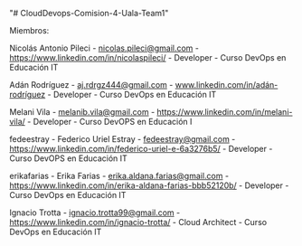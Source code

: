 "# CloudDevops-Comision-4-Uala-Team1" 

Miembros:

Nicolás Antonio Pileci - nicolas.pileci@gmail.com - https://www.linkedin.com/in/nicolaspileci/ - Developer - Curso DevOps en Educación IT 


Adán Rodríguez - aj.rdrgz444@gmail.com - www.linkedin.com/in/adán-rodríguez - Developer - Curso DevOps en Educación IT 


Melani Vila - melanib.vila@gmail.com - https://www.linkedin.com/in/melani-vila/ - Developer - Curso DevOPS en Educación I


fedeestray - Federico Uriel Estray - fedeestray@gmail.com - https://www.linkedin.com/in/federico-uriel-e-6a3276b5/ - Developer - Curso DevOPS en Educación IT


erikafarias - Erika Farias - erika.aldana.farias@gmail.com - https://www.linkedin.com/in/erika-aldana-farias-bbb52120b/ - Developer - Curso DevOps en Educación IT


Ignacio Trotta - ignacio.trotta99@gmail.com - https://www.linkedin.com/in/ignacio-trotta/ - Cloud Architect - Curso DevOps en Educación IT
